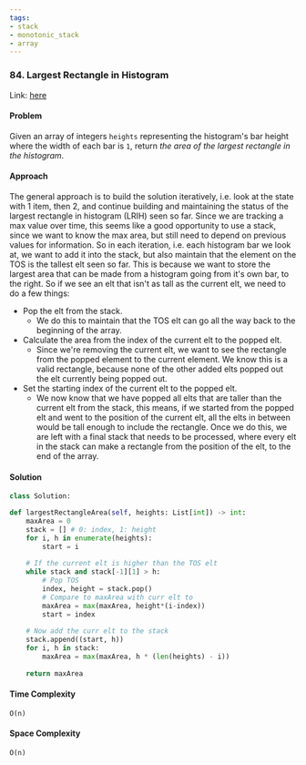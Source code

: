 ```yaml
---
tags:
- stack
- monotonic_stack
- array
---
```

### 84. Largest Rectangle in Histogram

Link: [here](https://leetcode.com/problems/largest-rectangle-in-histogram/description/)

#### Problem
Given an array of integers `heights` representing the histogram's bar height where the width of each bar is `1`, return _the area of the largest rectangle in the histogram_.

#### Approach
The general approach is to build the solution iteratively, i.e. look at the state with 1 item, then 2, and continue building and maintaining the status of the largest rectangle in histogram (LRIH) seen so far. 
Since we are tracking a max value over time, this seems like a good opportunity to use a stack, since we want to know the max area, but still need to depend on previous values for information. 
So in each iteration, i.e. each histogram bar we look at, we want to add it into the stack, but also maintain that the element on the TOS is the tallest elt seen so far. This is because we want to store the largest area that can be made from a histogram going from it's own bar, to the right. So if we see an elt that isn't as tall as the current elt, we need to do a few things:
- Pop the elt from the stack. 
	- We do this to maintain that the TOS elt can go all the way back to the beginning of the array.
- Calculate the area from the index of the current elt to the popped elt.
	- Since we're removing the current elt, we want to see the rectangle from the popped element to the current element. We know this is a valid rectangle, because none of the other added elts popped out the elt currently being popped out.
- Set the starting index of the current elt to the popped elt.
	- We now know that we have popped all elts that are taller than the current elt from the stack, this means, if we started from the popped elt and went to the position of the current elt, all the elts in between would be tall enough to include the rectangle.
Once we do this, we are left with a final stack that needs to be processed, where every elt in the stack can make a rectangle from the position of the elt, to the end of the array.

#### Solution
```python 
class Solution:

def largestRectangleArea(self, heights: List[int]) -> int:
	maxArea = 0
	stack = [] # 0: index, 1: height
	for i, h in enumerate(heights):
		start = i
		
	# If the current elt is higher than the TOS elt
	while stack and stack[-1][1] > h:
		# Pop TOS
		index, height = stack.pop()
		# Compare to maxArea with curr elt to
		maxArea = max(maxArea, height*(i-index))
		start = index
		
	# Now add the curr elt to the stack
	stack.append((start, h))
	for i, h in stack:
		maxArea = max(maxArea, h * (len(heights) - i))
		
	return maxArea
```

#### Time Complexity
`O(n)`

#### Space Complexity
`O(n)`

